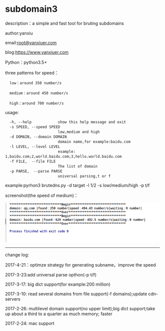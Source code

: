 # subdomain3
description：a simple and fast tool for bruting subdomains

author:yanxiu

email:root@yanxiuer.com

blog:https://www.yanxiuer.com

Python：python3.5+

three patterns for speed：

      low：around 350 number/s
      
      medium：around 450 number/s
      
      high：around 700 number/s 
      
usage:

      -h, --help            show this help message and exit
      -s SPEED, --speed SPEED
                            low,medium and high
      -d DOMAIN, --domain DOMAIN
                            domain name,for example:baidu.com
      -l LEVEL, --level LEVEL
                            example: 1,baidu.com;2,world.baidu.com;3,hello.world.baidu.com
      -f FILE,  --file FILE
                            The list of domain
      -p PARSE,  --parse PARSE
                            universal parsing,t or f
                            
      


example:pyrhon3 brutedns.py -d target -l 1/2 -s low/medium/high -p t/f

screenshot(the speed of medium)：

![](screenshot.png)

----------------------------------------------------------------------------------------
change log:

2017-4-21：optimze strategy for generating subname，improve the speed

2017-3-23:add universal parse opthon(-p t/f)

2017-3-17: big dict support(for example:200 million)

2017-3-10: read several domains from file support(-f domains);update cdn-servers

2017-2-26: multilevel domain support(no upper limit);big dict support;take up about a third to a quarter as much memory; faster

2017-2-24: mac support
